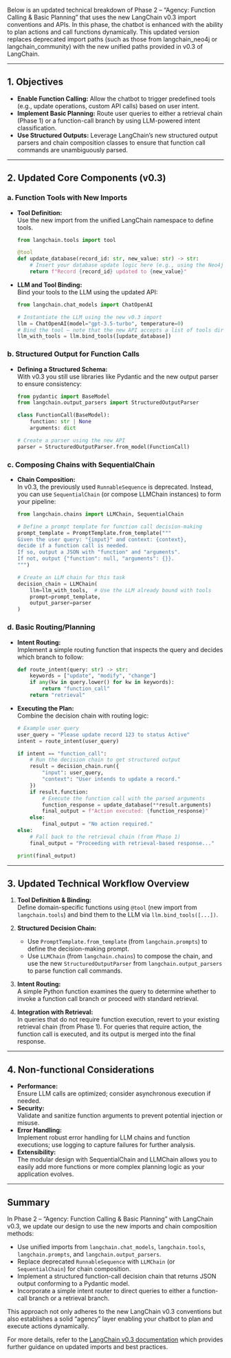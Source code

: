 Below is an updated technical breakdown of Phase 2 – “Agency: Function Calling & Basic Planning” that uses the new LangChain v0.3 import conventions and APIs. In this phase, the chatbot is enhanced with the ability to plan actions and call functions dynamically. This updated version replaces deprecated import paths (such as those from langchain_neo4j or langchain_community) with the new unified paths provided in v0.3 of LangChain.

---

## 1. Objectives

- **Enable Function Calling:** Allow the chatbot to trigger predefined tools (e.g., update operations, custom API calls) based on user intent.
- **Implement Basic Planning:** Route user queries to either a retrieval chain (Phase 1) or a function-call branch by using LLM-powered intent classification.
- **Use Structured Outputs:** Leverage LangChain’s new structured output parsers and chain composition classes to ensure that function call commands are unambiguously parsed.

---

## 2. Updated Core Components (v0.3)

### a. Function Tools with New Imports

- **Tool Definition:**  
  Use the new import from the unified LangChain namespace to define tools.
  ```python
  from langchain.tools import tool

  @tool
  def update_database(record_id: str, new_value: str) -> str:
      # Insert your database update logic here (e.g., using the Neo4j client)
      return f"Record {record_id} updated to {new_value}"
  ```
  
- **LLM and Tool Binding:**  
  Bind your tools to the LLM using the updated API:
  ```python
  from langchain.chat_models import ChatOpenAI

  # Instantiate the LLM using the new v0.3 import
  llm = ChatOpenAI(model="gpt-3.5-turbo", temperature=0)
  # Bind the tool – note that the new API accepts a list of tools directly
  llm_with_tools = llm.bind_tools([update_database])
  ```

### b. Structured Output for Function Calls

- **Defining a Structured Schema:**  
  With v0.3 you still use libraries like Pydantic and the new output parser to ensure consistency:
  ```python
  from pydantic import BaseModel
  from langchain.output_parsers import StructuredOutputParser

  class FunctionCall(BaseModel):
      function: str | None
      arguments: dict

  # Create a parser using the new API
  parser = StructuredOutputParser.from_model(FunctionCall)
  ```

### c. Composing Chains with SequentialChain

- **Chain Composition:**  
  In v0.3, the previously used `RunnableSequence` is deprecated. Instead, you can use `SequentialChain` (or compose LLMChain instances) to form your pipeline:
  ```python
  from langchain.chains import LLMChain, SequentialChain

  # Define a prompt template for function call decision-making
  prompt_template = PromptTemplate.from_template("""
  Given the user query: "{input}" and context: {context},
  decide if a function call is needed. 
  If so, output a JSON with "function" and "arguments".
  If not, output {"function": null, "arguments": {}}.
  """)

  # Create an LLM chain for this task
  decision_chain = LLMChain(
      llm=llm_with_tools,  # Use the LLM already bound with tools
      prompt=prompt_template,
      output_parser=parser
  )
  ```

### d. Basic Routing/Planning

- **Intent Routing:**  
  Implement a simple routing function that inspects the query and decides which branch to follow:
  ```python
  def route_intent(query: str) -> str:
      keywords = ["update", "modify", "change"]
      if any(kw in query.lower() for kw in keywords):
          return "function_call"
      return "retrieval"
  ```

- **Executing the Plan:**  
  Combine the decision chain with routing logic:
  ```python
  # Example user query
  user_query = "Please update record 123 to status Active"
  intent = route_intent(user_query)

  if intent == "function_call":
      # Run the decision chain to get structured output
      result = decision_chain.run({
          "input": user_query,
          "context": "User intends to update a record."
      })
      if result.function:
          # Execute the function call with the parsed arguments
          function_response = update_database(**result.arguments)
          final_output = f"Action executed: {function_response}"
      else:
          final_output = "No action required."
  else:
      # Fall back to the retrieval chain (from Phase 1)
      final_output = "Proceeding with retrieval-based response..."
  
  print(final_output)
  ```

---

## 3. Updated Technical Workflow Overview

1. **Tool Definition & Binding:**  
   Define domain-specific functions using `@tool` (new import from `langchain.tools`) and bind them to the LLM via `llm.bind_tools([...])`.

2. **Structured Decision Chain:**  
   - Use `PromptTemplate.from_template` (from `langchain.prompts`) to define the decision-making prompt.
   - Use `LLMChain` (from `langchain.chains`) to compose the chain, and use the new `StructuredOutputParser` from `langchain.output_parsers` to parse function call commands.

3. **Intent Routing:**  
   A simple Python function examines the query to determine whether to invoke a function call branch or proceed with standard retrieval.

4. **Integration with Retrieval:**  
   In queries that do not require function execution, revert to your existing retrieval chain (from Phase 1). For queries that require action, the function call is executed, and its output is merged into the final response.

---

## 4. Non-functional Considerations

- **Performance:**  
  Ensure LLM calls are optimized; consider asynchronous execution if needed.
- **Security:**  
  Validate and sanitize function arguments to prevent potential injection or misuse.
- **Error Handling:**  
  Implement robust error handling for LLM chains and function executions; use logging to capture failures for further analysis.
- **Extensibility:**  
  The modular design with SequentialChain and LLMChain allows you to easily add more functions or more complex planning logic as your application evolves.

---

## Summary

In Phase 2 – “Agency: Function Calling & Basic Planning” with LangChain v0.3, we update our design to use the new imports and chain composition methods:
- Use unified imports from `langchain.chat_models`, `langchain.tools`, `langchain.prompts`, and `langchain.output_parsers`.
- Replace deprecated `RunnableSequence` with `LLMChain` (or `SequentialChain`) for chain composition.
- Implement a structured function-call decision chain that returns JSON output conforming to a Pydantic model.
- Incorporate a simple intent router to direct queries to either a function-call branch or a retrieval branch.

This approach not only adheres to the new LangChain v0.3 conventions but also establishes a solid “agency” layer enabling your chatbot to plan and execute actions dynamically.

For more details, refer to the [LangChain v0.3 documentation](https://python.langchain.com/docs/versions/v0_3/) which provides further guidance on updated imports and best practices.

